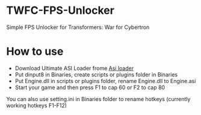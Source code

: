 # TWFC-FPS-Unlocker

Simple FPS Unlocker for Transformers: War for Cybertron

# How to use

- Download Ultimate ASI Loader frome [Asi loader](https://github.com/ThirteenAG/Ultimate-ASI-Loader/releases)
- Put dinput8 in Binaries, create scripts or plugins folder in Binaries
- Put Engine.dll in scripts or plugins folder, rename Engine.dll to Engine.asi
- Start your game and then press F1 to cap 60 or F2 to cap 80

You can also use setting.ini in Binaries folder to rename hotkeys (currently working hotkeys F1-F12)
